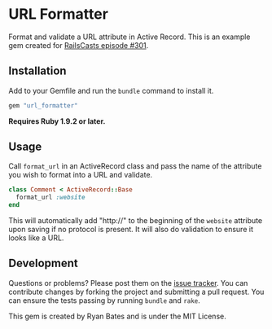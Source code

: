 # URL Formatter

Format and validate a URL attribute in Active Record. This is an example gem created for [RailsCasts episode #301](http://railscasts.com/episodes/301-extracting-a-ruby-gem).


## Installation

Add to your Gemfile and run the `bundle` command to install it.

```ruby
gem "url_formatter"
```

**Requires Ruby 1.9.2 or later.**


## Usage

Call `format_url` in an ActiveRecord class and pass the name of the attribute you wish to format into a URL and validate.

```ruby
class Comment < ActiveRecord::Base
  format_url :website
end
```

This will automatically add "http://" to the beginning of the `website` attribute upon saving if no protocol is present. It will also do validation to ensure it looks like a URL.


## Development

Questions or problems? Please post them on the [issue tracker](https://github.com/ryanb/url_formatter/issues). You can contribute changes by forking the project and submitting a pull request. You can ensure the tests passing by running `bundle` and `rake`.

This gem is created by Ryan Bates and is under the MIT License.
